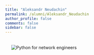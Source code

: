 ```yaml
---
title: "Aleksandr Neudachin"
permalink: /alumni/Aleksandr_Neudachin
author_profile: false
comments: false
sidebar: false
---
```


<div style="padding: 20px;">
  <img src="https://raw.githubusercontent.com/pyneng/pyneng.github.io/master/alumni/Aleksandr_Neudachin.png" alt="Python for network engineers">
</div>

